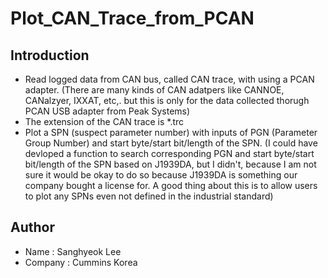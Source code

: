 # Plot_CAN_Trace_from_PCAN
## Introduction
- Read logged data from CAN bus, called CAN trace, with using a PCAN adapter. 
(There are many kinds of CAN adatpers like CANNOE, CANalzyer, IXXAT, etc,. but this is only for the data collected thorugh PCAN USB adapter from Peak Systems)
- The extension of the CAN trace is *.trc
- Plot a SPN (suspect parameter number) with inputs of PGN (Parameter Group Number) and start byte/start bit/length of the SPN.
(I could have devloped a function to search corresponding PGN and start byte/start bit/length of the SPN based on J1939DA, but I didn't, because I am not sure it would be okay to do so because J1939DA is something our company bought a license for. A good thing about this is to allow users to plot any SPNs even not defined in the industrial standard) 

## Author
- Name : Sanghyeok Lee
- Company : Cummins Korea

